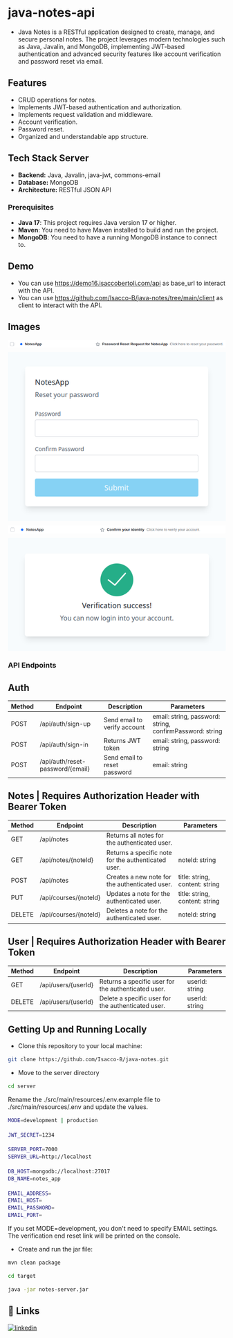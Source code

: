 # java-notes-api

- Java Notes is a RESTful application designed to create, manage, and secure personal notes. The project leverages modern technologies such as Java, Javalin, and MongoDB, implementing JWT-based authentication and advanced security features like account verification and password reset via email.


## Features

- CRUD operations for notes.
- Implements JWT-based authentication and authorization.
- Implements request validation and middleware.
- Account verification.
- Password reset.
- Organized and understandable app structure.


## Tech Stack Server

- **Backend:** Java, Javalin, java-jwt, commons-email
- **Database:** MongoDB
- **Architecture:** RESTful JSON API


### Prerequisites

- **Java 17**: This project requires Java version 17 or higher.
- **Maven**: You need to have Maven installed to build and run the project.
- **MongoDB**: You need to have a running MongoDB instance to connect to.


## Demo

- You can use https://demo16.isaccobertoli.com/api as base_url to interact with the API.
- You can use https://github.com/Isacco-B/java-notes/tree/main/client as client to interact with the API.


## Images

<div style="display: flex; flex-direction: column; justify-content: space-between; gap: 10px; margin-bottom: 10px">
    <img src="../gitHub/imgs/reset_password_email.png">
    <img src="../gitHub/imgs/reset_password_form.png">
    <img src="../gitHub/imgs/verify_account_email.png">
    <img src="../gitHub/imgs/verify_success.png">
</div>


### API Endpoints

## Auth
| Method | Endpoint | Description | Parameters |
| --- | --- | --- | --- |
| POST | /api/auth/sign-up | Send email to verify account | email: string, password: string, confirmPassword: string |
| POST | /api/auth/sign-in | Returns JWT token | email: string, password: string |
| POST | /api/auth/reset-password/{email} | Send email to reset password | email: string |

## Notes | Requires Authorization Header with Bearer Token
| Method | Endpoint | Description | Parameters |
| --- | --- | --- | --- |
| GET | /api/notes | Returns all notes for the authenticated user. |
| GET | /api/notes/{noteId} | Returns a specific note for the authenticated user. | noteId: string |
| POST | /api/notes | Creates a new note for the authenticated user. | title: string, content: string |
| PUT | /api/courses/{noteId} | Updates a note for the authenticated user. |  title: string, content: string |
| DELETE | /api/courses/{noteId} | Deletes a note for the authenticated user. | noteId: string |

## User | Requires Authorization Header with Bearer Token
| Method | Endpoint | Description | Parameters |
| --- | --- | --- | --- |
| GET | /api/users/{userId} | Returns a specific user for the authenticated user. | userId: string |
| DELETE | /api/users/{userId} | Delete a specific user for the authenticated user. | userId: string |


## Getting Up and Running Locally

- Clone this repository to your local machine:

```bash
git clone https://github.com/Isacco-B/java-notes.git
```

- Move to the server directory

```bash
cd server
```

Rename the ./src/main/resources/.env.example file to ./src/main/resources/.env and update the values.

```bash
MODE=development | production

JWT_SECRET=1234

SERVER_PORT=7000
SERVER_URL=http://localhost

DB_HOST=mongodb://localhost:27017
DB_NAME=notes_app

EMAIL_ADDRESS=
EMAIL_HOST=
EMAIL_PASSWORD=
EMAIL_PORT=
```
If you set MODE=development, you don't need to specify EMAIL settings.
The verification end reset link will be printed on the console.

- Create and run the jar file:

```bash
mvn clean package
```
```bash
cd target
```
```bash
java -jar notes-server.jar
```

## 🔗 Links

[![linkedin](https://img.shields.io/badge/linkedin-0A66C2?style=for-the-badge&logo=linkedin&logoColor=white)](https://www.linkedin.com/in/isacco-bertoli-10aa16252/)
